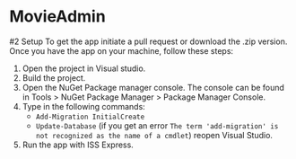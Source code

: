 # MovieAdmin
#2 Setup
To get the app initiate a pull request or download the .zip version.
Once you have the app on your machine, follow these steps:
1. Open the project in Visual studio.
2. Build the project.
3. Open the NuGet Package manager console. The console can be found in Tools > NuGet Package Manager > Package Manager Console.
4. Type in the following commands:
   * `Add-Migration InitialCreate`
   * `Update-Database` (if you get an error `The term 'add-migration' is not recognized as the name of a cmdlet`) reopen Visual Studio.
5. Run the app with ISS Express.

